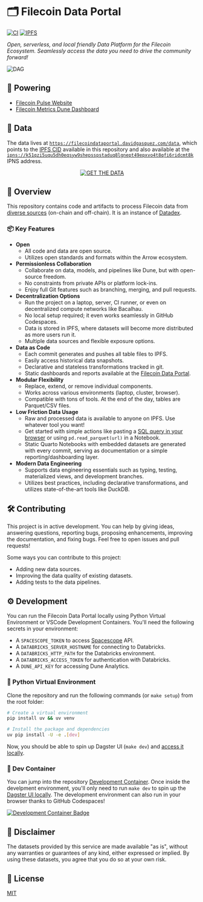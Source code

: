 # 🗂️ Filecoin Data Portal

[![CI](https://github.com/davidgasquez/filecoin-data-portal/actions/workflows/ci.yml/badge.svg)](https://github.com/davidgasquez/filecoin-data-portal/actions/workflows/ci.yml)
[![IPFS](https://img.shields.io/badge/IPNS-blue?logo=ipfs)](https://filecoindataportal.davidgasquez.com)

_Open, serverless, and local friendly Data Platform for the Filecoin Ecosystem. Seamlessly access the data you need to drive the community forward!_

![DAG](https://github.com/davidgasquez/filecoin-data-portal/assets/1682202/25d50ad6-859d-4635-880a-b2a704fcf7a0)

## 🚀 Powering

- [Filecoin Pulse Website](https://filecoinpulse.pages.dev/)
- [Filecoin Metrics Dune Dashboard](https://dune.com/kalen/filecoin-daily-metrics)

## 📂 Data

The data lives at [`https://filecoindataportal.davidgasquez.com/data`](https://filecoindataportal.davidgasquez.com/data), which points to the [IPFS CID](https://raw.githubusercontent.com/davidgasquez/filecoin-data-portal/main/data/IPFS_CID) available in this repository and also available at the [`ipns://k51qzi5uqu5dh0eqsyw9shepsspstaduq8lgnept49epxvo4t8qfi6ridcmt8k`](https://ipfs.io/ipns/k51qzi5uqu5dh0eqsyw9shepsspstaduq8lgnept49epxvo4t8qfi6ridcmt8k/) IPNS address.

<!-- markdownlint-disable MD033 -->
<center>
  <a href="https://filecoindataportal.davidgasquez.com/data" target="_blank">
      <img src="https://img.shields.io/badge/GET_THE_DATA-0090ff?style=for-the-badge" alt="GET THE DATA">
  </a>
</center>

## 📖 Overview

This repository contains code and artifacts to process Filecoin data from [diverse sources](portal/docs/data-sources.md) (on-chain and off-chain). It is an instance of [Datadex](https://github.com/davidgasquez/datadex).

### 📦 Key Features

- **Open**
  - All code and data are open source.
  - Utilizes open standards and formats within the Arrow ecosystem.
- **Permissionless Collaboration**
  - Collaborate on data, models, and pipelines like Dune, but with open-source freedom.
  - No constraints from private APIs or platform lock-ins.
  - Enjoy full Git features such as branching, merging, and pull requests.
- **Decentralization Options**
  - Run the project on a laptop, server, CI runner, or even on decentralized compute networks like Bacalhau.
  - No local setup required; it even works seamlessly in GitHub Codespaces.
  - Data is stored in IPFS, where datasets will become more distributed as more users run it.
  - Multiple data sources and flexible exposure options.
- **Data as Code**
  - Each commit generates and pushes all table files to IPFS.
  - Easily access historical data snapshots.
  - Declarative and stateless transformations tracked in git.
  - Static dashboards and reports available at the [Filecoin Data Portal](https://filecoindataportal.davidgasquez.com/).
- **Modular Flexibility**
  - Replace, extend, or remove individual components.
  - Works across various environments (laptop, cluster, browser).
  - Compatible with tons of tools. At the end of the day, tables are Parquet/CSV files.
- **Low Friction Data Usage**
  - Raw and processed data is available to anyone on IPFS. Use whatever tool you want!
  - Get started with simple actions like pasting a [SQL query in your browser](https://shell.duckdb.org/) or using `pd.read_parquet(url)` in a Notebook.
  - Static Quarto Notebooks with embedded datasets are generated with every commit, serving as documentation or a simple reporting/dashboarding layer.
- **Modern Data Engineering**
  - Supports data engineering essentials such as typing, testing, materialized views, and development branches.
  - Utilizes best practices, including declarative transformations, and utilizes state-of-the-art tools like DuckDB.

## 🛠️ Contributing

This project is in active development. You can help by giving ideas, answering questions, reporting bugs, proposing enhancements, improving the documentation, and fixing bugs. Feel free to open issues and pull requests!

Some ways you can contribute to this project:

- Adding new data sources.
- Improving the data quality of existing datasets.
- Adding tests to the data pipelines.

## ⚙️ Development

You can run the Filecoin Data Portal locally using Python Virtual Environment or VSCode Development Containers. You'll need the following secrets in your environment:

- A `SPACESCOPE_TOKEN` to access [Spacescope](https://spacescope.io/) API.
- A `DATABRICKS_SERVER_HOSTNAME` for connecting to Databricks.
- A `DATABRICKS_HTTP_PATH` for the Databricks environment.
- A `DATABRICKS_ACCESS_TOKEN` for authentication with Databricks.
- A `DUNE_API_KEY` for accessing Dune Analytics.

### 🐍 Python Virtual Environment

Clone the repository and run the following commands (or `make setup`) from the root folder:

```bash
# Create a virtual environment
pip install uv && uv venv

# Install the package and dependencies
uv pip install -U -e .[dev]
```

Now, you should be able to spin up Dagster UI (`make dev`) and [access it locally](http://127.0.0.1:3000).

### 🐳 Dev Container

You can jump into the repository [Development Container](https://code.visualstudio.com/docs/remote/containers). Once inside the develpment environment, you'll only need to run `make dev` to spin up the [Dagster UI locally](http://127.0.0.1:3000). The development environment can also run in your browser thanks to GitHub Codespaces!

[![Development Container Badge](https://github.com/codespaces/badge.svg)](https://codespaces.new/davidgasquez/filecoin-data-portal)

## 📃 Disclaimer

The datasets provided by this service are made available "as is", without any warranties or guarantees of any kind, either expressed or implied. By using these datasets, you agree that you do so at your own risk.

## 📝 License

[MIT](https://choosealicense.com/licenses/mit/)
